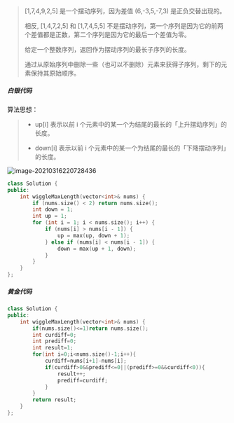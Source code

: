 >[1,7,4,9,2,5] 是一个摆动序列，因为差值 (6,-3,5,-7,3) 是正负交替出现的。
>
>相反, [1,4,7,2,5] 和 [1,7,4,5,5] 不是摆动序列，第一个序列是因为它的前两个差值都是正数，第二个序列是因为它的最后一个差值为零。
>
>给定一个整数序列，返回作为摆动序列的最长子序列的长度。
>
> 通过从原始序列中删除一些（也可以不删除）元素来获得子序列，剩下的元素保持其原始顺序。



##### 白银代码

算法思想：

>- up[i] 表示以前 i 个元素中的某一个为结尾的最长的「上升摆动序列」的长度。
>
>- down[i] 表示以前 i 个元素中的某一个为结尾的最长的「下降摆动序列」的长度。

 ![image-20210316220728436](F:\Typora\Nodes\Algorithms\动态规划\image-20210316220728436.png)

```c++
class Solution {
public:
    int wiggleMaxLength(vector<int>& nums) {
        if (nums.size() < 2) return nums.size();
        int down = 1;
        int up = 1;
        for (int i = 1; i < nums.size(); i++) {
            if (nums[i] > nums[i - 1]) {
                up = max(up, down + 1);
            } else if (nums[i] < nums[i - 1]) {
                down = max(up + 1, down);
            }
        }
    }
};
```

##### 黄金代码

```c++
class Solution {
public:
    int wiggleMaxLength(vector<int>& nums) {
        if(nums.size()<=1)return nums.size();
        int curdiff=0;
        int prediff=0;
        int result=1;
        for(int i=0;i<nums.size()-1;i++){
            curdiff=nums[i+1]-nums[i];
            if(curdiff>0&&prediff<=0||(prediff>=0&&curdiff<0)){
                result++;
                prediff=curdiff;
            }
        }
        return result;
    }
};
```

